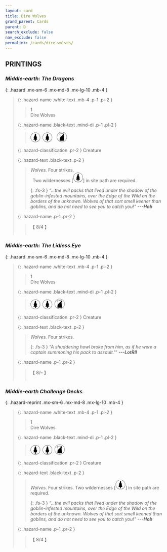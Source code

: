 ```yaml
---
layout: card
title: Dire Wolves
grand_parent: Cards
parent: D
search_exclude: false
nav_exclude: false
permalink: /cards/dire-wolves/
---
```


## PRINTINGS


### _Middle-earth: The Dragons_

{: .hazard .mx-sm-6 .mx-md-8 .mx-lg-10 .mb-4 }
> {: .hazard-name .white-text .mb-4 .p-1 .pl-2 }
> > <div class="hazard-mp">1</div>
> > <div class="card-name">Dire Wolves</div>
>
> {: .hazard-name .black-text .mind-di .p-1 .pl-2 }
> > ![](/assets/images/wilderness.svg)&ensp;![](/assets/images/wilderness.svg)&emsp;![](/assets/images/shadow-land.svg)
>
> {: .hazard-classification .pr-2 }
> Creature
>
> {: .hazard-text .black-text .p-2 }
> > _Wolves._ Four strikes. <br>&ensp;Two wildernesses <nobr>[<img src="/assets/images/wilderness.svg">]</nobr> in site path are required. 
> > 
> > {: .fs-3 } 
> > _“...the evil packs that lived under the shadow of the goblin-infested mountains, over the Edge of the Wild on the borders of the unknown. Wolves of that sort smell keener than goblins, and do not need to see you to catch you!"_ ***---&#65279;Hob*** 
>
> {: .hazard-name .p-1 .pr-2 }
> > <div class="card-shield">【 8/4 】</div>
> > <div class="card-corruption">&nbsp;</div>

### _Middle-earth: The Lidless Eye_

{: .hazard .mx-sm-6 .mx-md-8 .mx-lg-10 .mb-4 }
> {: .hazard-name .white-text .mb-4 .p-1 .pl-2 }
> > <div class="hazard-mp">1</div>
> > <div class="card-name">Dire Wolves</div>
>
> {: .hazard-name .black-text .mind-di .p-1 .pl-2 }
> > ![](/assets/images/wilderness.svg)&ensp;![](/assets/images/wilderness.svg)&ensp;![](/assets/images/shadow-land.svg)
>
> {: .hazard-classification .pr-2 }
> Creature
>
> {: .hazard-text .black-text .p-2 }
> > _Wolves._ Four strikes. 
> > 
> > {: .fs-3 } 
> > _“A shuddering howl broke from him, as if he were a captain summoning his pack to assault.’”_ ***---&#65279;LotRII*** 
>
> {: .hazard-name .p-1 .pr-2 }
> > <div class="card-shield">【 8/&ndash; 】</div>
> > <div class="card-corruption">&nbsp;</div>

### _Middle-earth Challenge Decks_

{: .hazard-reprint .mx-sm-6 .mx-md-8 .mx-lg-10 .mb-4 }
> {: .hazard-name .white-text .mb-4 .p-1 .pl-2 }
> > <div class="hazard-mp">1</div>
> > <div class="card-name">Dire Wolves</div>
>
> {: .hazard-name .black-text .mind-di .p-1 .pl-2 }
> > ![](/assets/images/wilderness.svg)&ensp;![](/assets/images/wilderness.svg)&ensp;![](/assets/images/shadow-land.svg)
>
> {: .hazard-classification .pr-2 }
> Creature
>
> {: .hazard-text .black-text .p-2 }
> > _Wolves._ Four strikes. Two wildernesses <nobr>[<img src="/assets/images/wilderness.svg">]</nobr> in site path are required. 
> > 
> > {: .fs-3 } 
> > _“...the evil packs that lived under the shadow of the goblin-infested mountains, over the Edge of the Wild on the borders of the unknown. Wolves of that sort smell keened than goblins, and do not need to see you to catch you!"_ ***---&#65279;Hob*** 
>
> {: .hazard-name .p-1 .pr-2 }
> > <div class="card-shield">【 8/4 】</div>
> > <div class="card-corruption-white">&nbsp;</div>
